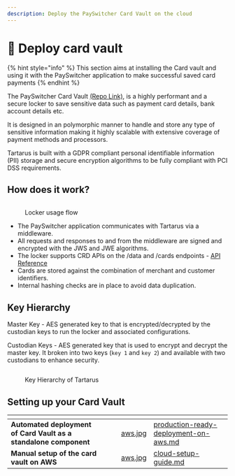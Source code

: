 ```yaml
---
description: Deploy the PaySwitcher Card Vault on the cloud
---
```


# 🔐 Deploy card vault

{% hint style="info" %}
This section aims at installing the Card vault and using it with the PaySwitcher application to make successful saved card payments
{% endhint %}

The PaySwitcher Card Vault [(Repo Link)](https://github.com/payswitcherpay/tartarus), is a highly performant and a secure locker to save sensitive data such as payment card details, bank account details etc.&#x20;

It is designed in an polymorphic manner to handle and store any type of sensitive information making it highly scalable with extensive coverage of payment methods and processors.

Tartarus is built with a GDPR compliant personal identifiable information (PII) storage and  secure encryption algorithms to be fully compliant with PCI DSS requirements.

## How does it work?

<figure><img src="../../../.gitbook/assets/general-block-diagram.png" alt=""><figcaption><p>Locker usage flow</p></figcaption></figure>

* The PaySwitcher application communicates with Tartarus via a middleware.&#x20;
* All requests and responses to and from the middleware are signed and encrypted with the JWS and JWE algorithms.&#x20;
* The locker supports CRD APIs on the /data and /cards endpoints - [API Reference](https://api-reference.payswitcher.com/api-reference/cards/add-data-in-locker)
* Cards are stored against the combination of merchant and customer identifiers.&#x20;
* Internal hashing checks are in place to avoid data duplication.&#x20;

## Key Hierarchy

Master Key - AES generated key to that is encrypted/decrypted by the custodian keys to run the locker and associated configurations.

Custodian Keys - AES generated key that is used to encrypt and decrypt the master key. It broken into two keys (`key 1` and `key 2`) and available with two custodians to enhance security.

<figure><img src="../../../.gitbook/assets/locker-key-hierarchy.png" alt=""><figcaption><p>Key Hierarchy of Tartarus</p></figcaption></figure>

## Setting up your Card Vault

<table data-card-size="large" data-view="cards"><thead><tr><th></th><th></th><th></th><th data-hidden data-card-cover data-type="files"></th><th data-hidden data-card-target data-type="content-ref"></th></tr></thead><tbody><tr><td><strong>Automated deployment of Card Vault as a standalone component</strong></td><td></td><td></td><td><a href="../../../.gitbook/assets/aws.jpg">aws.jpg</a></td><td><a href="deploy-card-vault/production-ready-deployment-on-aws.md">production-ready-deployment-on-aws.md</a></td></tr><tr><td><strong>Manual setup of the card vault on AWS</strong></td><td></td><td></td><td><a href="../../../.gitbook/assets/aws.jpg">aws.jpg</a></td><td><a href="deploy-card-vault/cloud-setup-guide.md">cloud-setup-guide.md</a></td></tr></tbody></table>
